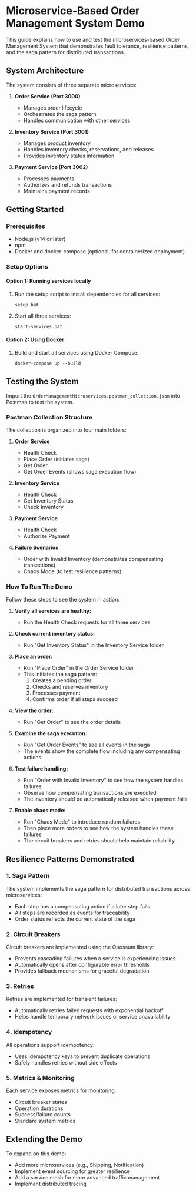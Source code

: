 # Microservice-Based Order Management System Demo

This guide explains how to use and test the microservices-based Order Management System that demonstrates fault tolerance, resilience patterns, and the saga pattern for distributed transactions.

## System Architecture

The system consists of three separate microservices:

1. **Order Service (Port 3000)**
   - Manages order lifecycle
   - Orchestrates the saga pattern
   - Handles communication with other services

2. **Inventory Service (Port 3001)**
   - Manages product inventory
   - Handles inventory checks, reservations, and releases
   - Provides inventory status information

3. **Payment Service (Port 3002)**
   - Processes payments
   - Authorizes and refunds transactions
   - Maintains payment records

## Getting Started

### Prerequisites

- Node.js (v14 or later)
- npm
- Docker and docker-compose (optional, for containerized deployment)

### Setup Options

#### Option 1: Running services locally

1. Run the setup script to install dependencies for all services:
   ```
   setup.bat
   ```

2. Start all three services:
   ```
   start-services.bat
   ```

#### Option 2: Using Docker

1. Build and start all services using Docker Compose:
   ```
   docker-compose up --build
   ```

## Testing the System

Import the `OrderManagementMicroservices.postman_collection.json` into Postman to test the system.

### Postman Collection Structure

The collection is organized into four main folders:

1. **Order Service**
   - Health Check
   - Place Order (initiates saga)
   - Get Order
   - Get Order Events (shows saga execution flow)

2. **Inventory Service**
   - Health Check
   - Get Inventory Status
   - Check Inventory

3. **Payment Service**
   - Health Check
   - Authorize Payment

4. **Failure Scenarios**
   - Order with Invalid Inventory (demonstrates compensating transactions)
   - Chaos Mode (to test resilience patterns)

### How To Run The Demo

Follow these steps to see the system in action:

1. **Verify all services are healthy:**
   - Run the Health Check requests for all three services

2. **Check current inventory status:**
   - Run "Get Inventory Status" in the Inventory Service folder

3. **Place an order:**
   - Run "Place Order" in the Order Service folder
   - This initiates the saga pattern:
     1. Creates a pending order
     2. Checks and reserves inventory
     3. Processes payment
     4. Confirms order if all steps succeed

4. **View the order:**
   - Run "Get Order" to see the order details

5. **Examine the saga execution:**
   - Run "Get Order Events" to see all events in the saga
   - The events show the complete flow including any compensating actions

6. **Test failure handling:**
   - Run "Order with Invalid Inventory" to see how the system handles failures
   - Observe how compensating transactions are executed
   - The inventory should be automatically released when payment fails

7. **Enable chaos mode:**
   - Run "Chaos Mode" to introduce random failures
   - Then place more orders to see how the system handles these failures
   - The circuit breakers and retries should help maintain reliability

## Resilience Patterns Demonstrated

### 1. Saga Pattern

The system implements the saga pattern for distributed transactions across microservices:
- Each step has a compensating action if a later step fails
- All steps are recorded as events for traceability
- Order status reflects the current state of the saga

### 2. Circuit Breakers

Circuit breakers are implemented using the Opossum library:
- Prevents cascading failures when a service is experiencing issues
- Automatically opens after configurable error thresholds
- Provides fallback mechanisms for graceful degradation

### 3. Retries

Retries are implemented for transient failures:
- Automatically retries failed requests with exponential backoff
- Helps handle temporary network issues or service unavailability

### 4. Idempotency

All operations support idempotency:
- Uses idempotency keys to prevent duplicate operations
- Safely handles retries without side effects

### 5. Metrics & Monitoring

Each service exposes metrics for monitoring:
- Circuit breaker states
- Operation durations
- Success/failure counts
- Standard system metrics

## Extending the Demo

To expand on this demo:
- Add more microservices (e.g., Shipping, Notification)
- Implement event sourcing for greater resilience
- Add a service mesh for more advanced traffic management
- Implement distributed tracing
